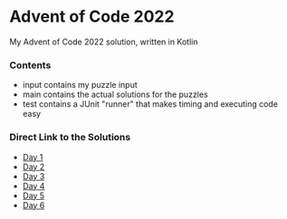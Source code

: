 # Advent of Code 2022 
My Advent of Code 2022 solution, written in Kotlin

### Contents
* input contains my puzzle input
* main contains the actual solutions for the puzzles
* test contains a JUnit "runner" that makes timing and executing code easy

### Direct Link to the Solutions

* [Day 1](https://github.com/DerSheppard/AoC2022/blob/main/src/main/kotlin/org/sheppard/aoc/Day01.kt)
* [Day 2](https://github.com/DerSheppard/AoC2022/blob/main/src/main/kotlin/org/sheppard/aoc/Day02.kt)
* [Day 3](https://github.com/DerSheppard/AoC2022/blob/main/src/main/kotlin/org/sheppard/aoc/Day03.kt)
* [Day 4](https://github.com/DerSheppard/AoC2022/blob/main/src/main/kotlin/org/sheppard/aoc/Day04.kt)
* [Day 5](https://github.com/DerSheppard/AoC2022/blob/main/src/main/kotlin/org/sheppard/aoc/Day05.kt)
* [Day 6](https://github.com/DerSheppard/AoC2022/blob/main/src/main/kotlin/org/sheppard/aoc/Day06.kt)
